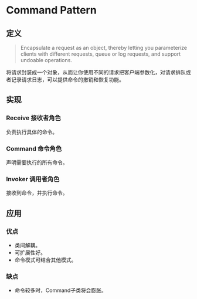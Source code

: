 # Command Pattern

## 定义
> Encapsulate a request as an object, thereby letting you parameterize clients with different requests, queue or log requests, and support undoable operations.

将请求封装成一个对象，从而让你使用不同的请求把客户端参数化，对请求排队或者记录请求日志，可以提供命令的撤销和恢复功能。

## 实现

### Receive 接收者角色
负责执行具体的命令。

### Command 命令角色
声明需要执行的所有命令。

### Invoker 调用者角色
接收到命令，并执行命令。

## 应用

### 优点
- 类间解耦。
- 可扩展性好。
- 命令模式可结合其他模式。

### 缺点
- 命令较多时，Command子类将会膨胀。
